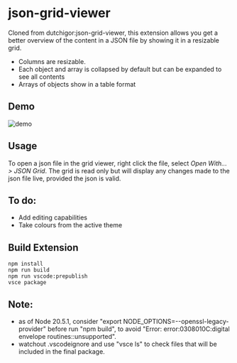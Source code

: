 # json-grid-viewer
Cloned from dutchigor:json-grid-viewer, this extension allows you get a better overview of the content in a JSON file by showing it in a resizable grid.
- Columns are resizable.
- Each object and array is collapsed by default but can be expanded to see all contents
- Arrays of objects show in a table format

## Demo
![demo](./demo.webp)

## Usage
To open a json file in the grid viewer, right click the file, select *Open With... > JSON Grid*. The grid is read only but will display any changes made to the json file live, provided the json is valid.

## To do:
- Add editing capabilities
- Take colours from the active theme

## Build Extension
```
npm install
npm run build
npm run vscode:prepublish
vsce package
```

## Note:
- as of Node 20.5.1, consider "export NODE_OPTIONS=--openssl-legacy-provider" before run "npm build", to avoid "Error: error:0308010C:digital envelope routines::unsupported".
- watchout .vscodeignore and use "vsce ls" to check files that will be included in the final package.
